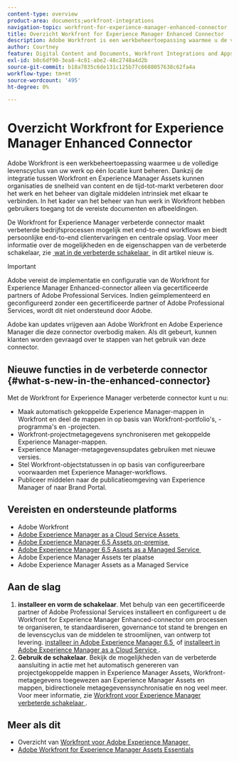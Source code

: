 ```yaml
---
content-type: overview
product-area: documents;workfront-integrations
navigation-topic: workfront-for-experience-manager-enhanced-connector
title: Overzicht Workfront for Experience Manager Enhanced Connector
description: Adobe Workfront is een werkbeheertoepassing waarmee u de volledige levenscyclus van uw werk op één locatie kunt beheren. Dankzij de integratie tussen Workfront en Experience Manager Assets kunnen organisaties de snelheid van content en de tijd-tot-markt verbeteren door het werk en het beheer van digitale middelen intrinsiek met elkaar te verbinden. In het kader van het beheer van hun werk in Workfront hebben gebruikers toegang tot de vereiste documenten en afbeeldingen.
author: Courtney
feature: Digital Content and Documents, Workfront Integrations and Apps
exl-id: b0c6df90-3ea8-4c81-abe2-48c2748a4d2b
source-git-commit: b18a7835c6de131c125b77c6688057638c62fa4a
workflow-type: tm+mt
source-wordcount: '495'
ht-degree: 0%

---
```


# Overzicht Workfront for Experience Manager Enhanced Connector

<!-- Audited: 01/2024 -->

Adobe Workfront is een werkbeheertoepassing waarmee u de volledige levenscyclus van uw werk op één locatie kunt beheren. Dankzij de integratie tussen Workfront en Experience Manager Assets kunnen organisaties de snelheid van content en de tijd-tot-markt verbeteren door het werk en het beheer van digitale middelen intrinsiek met elkaar te verbinden. In het kader van het beheer van hun werk in Workfront hebben gebruikers toegang tot de vereiste documenten en afbeeldingen.

De Workfront for Experience Manager verbeterde connector maakt verbeterde bedrijfsprocessen mogelijk met end-to-end workflows en biedt persoonlijke end-to-end clientervaringen en centrale opslag. Voor meer informatie over de mogelijkheden en de eigenschappen van de verbeterde schakelaar, zie [&#x200B; wat in de verbeterde schakelaar &#x200B;](#what-s-new-in-the-enhanced-connector) in dit artikel nieuw is.

>[!IMPORTANT]
>
>Adobe vereist de implementatie en configuratie van de Workfront for Experience Manager Enhanced-connector alleen via gecertificeerde partners of Adobe Professional Services. Indien geïmplementeerd en geconfigureerd zonder een gecertificeerde partner of Adobe Professional Services, wordt dit niet ondersteund door Adobe.
>
>Adobe kan updates vrijgeven aan Adobe Workfront en Adobe Experience Manager die deze connector overbodig maken. Als dit gebeurt, kunnen klanten worden gevraagd over te stappen van het gebruik van deze connector.

## Nieuwe functies in de verbeterde connector {#what-s-new-in-the-enhanced-connector}

Met de Workfront for Experience Manager verbeterde connector kunt u nu:

* Maak automatisch gekoppelde Experience Manager-mappen in Workfront en deel de mappen in op basis van Workfront-portfolio&#39;s, -programma&#39;s en -projecten.
* Workfront-projectmetagegevens synchroniseren met gekoppelde Experience Manager-mappen.
* Experience Manager-metagegevensupdates gebruiken met nieuwe versies.
* Stel Workfront-objectstatussen in op basis van configureerbare voorwaarden met Experience Manager-workflows.
* Publiceer middelen naar de publicatieomgeving van Experience Manager of naar Brand Portal.

## Vereisten en ondersteunde platforms

* Adobe Workfront
* [&#x200B; Adobe Experience Manager as a Cloud Service Assets &#x200B;](https://helpx.adobe.com/nl/legal/product-descriptions/adobe-experience-manager-cloud-service.html)
* [&#x200B; Adobe Experience Manager 6.5 Assets on-premise &#x200B;](https://helpx.adobe.com/nl/legal/product-descriptions/adobe-experience-manager-on-premise.html)
* [&#x200B; Adobe Experience Manager 6.5 Assets as a Managed Service &#x200B;](https://helpx.adobe.com/nl/legal/product-descriptions/adobe-experience-manager-managed-services.html)
* Adobe Experience Manager Assets ter plaatse
* Adobe Experience Manager Assets as a Managed Service

## Aan de slag

1. **installeer en vorm de schakelaar**. Met behulp van een gecertificeerde partner of Adobe Professional Services installeert en configureert u de Workfront for Experience Manager Enhanced-connector om processen te organiseren, te standaardiseren, governance tot stand te brengen en de levenscyclus van de middelen te stroomlijnen, van ontwerp tot levering. [&#x200B; installeer in Adobe Experience Manager 6.5 &#x200B;](https://experienceleague.adobe.com/nl/docs/experience-manager-65/content/assets/integrations/workfront-integrations) of [&#x200B; installeert in Adobe Experience Manager as a Cloud Service &#x200B;](https://experienceleague.adobe.com/nl/docs/experience-manager-cloud-service/content/assets/integrations/workfront-connector-install).
1. **Gebruik de schakelaar**. Bekijk de mogelijkheden van de verbeterde aansluiting in actie met het automatisch genereren van projectgekoppelde mappen in Experience Manager Assets, Workfront-metagegevens toegewezen aan Experience Manager Assets en mappen, bidirectionele metagegevenssynchronisatie en nog veel meer. Voor meer informatie, zie [&#x200B; Workfront voor Experience Manager verbeterde schakelaar &#x200B;](../../../documents/workfront-and-experience-manager-integrations/workfront-for-experience-manager-enhanced-connector/workfront-for-aem-enhanced-connector.md).

## Meer als dit

* Overzicht van [&#x200B; Workfront voor Adobe Experience Manager &#x200B;](https://business.adobe.com/products/workfront/aem-integration.html)
* [Adobe Workfront for Experience Manager Assets Essentials](../../../documents/adobe-workfront-for-experience-manager-assets-essentials/workfront-for-aem-asset-essentials.md)

